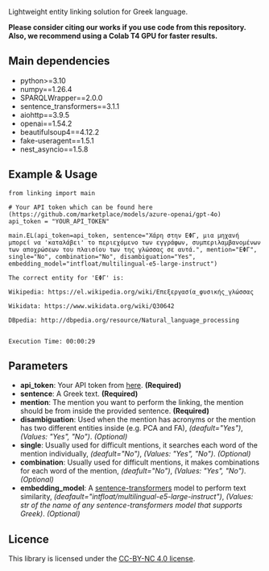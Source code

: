Lightweight entity linking solution for Greek language.

**Please consider citing our works if you use code from this repository.**
**Also, we recommend using a Colab T4 GPU for faster results.**

## Main dependencies
* python>=3.10
* numpy==1.26.4
* SPARQLWrapper==2.0.0
* sentence_transformers==3.1.1
* aiohttp==3.9.5
* openai==1.54.2
* beautifulsoup4==4.12.2
* fake-useragent==1.5.1
* nest_asyncio==1.5.8

## Example & Usage

```
from linking import main

# Your API token which can be found here (https://github.com/marketplace/models/azure-openai/gpt-4o)
api_token = "YOUR_API_TOKEN"

main.EL(api_token=api_token, sentence="Χάρη στην ΕΦΓ, μια μηχανή μπορεί να 'καταλάβει' το περιεχόμενο των εγγράφων, συμπεριλαμβανομένων των αποχρώσεων του πλαισίου των της γλώσσας σε αυτά.", mention="ΕΦΓ", single="No", combination="No", disambiguation="Yes", embedding_model="intfloat/multilingual-e5-large-instruct")
```

```
The correct entity for 'ΕΦΓ' is:

Wikipedia: https://el.wikipedia.org/wiki/Επεξεργασία_φυσικής_γλώσσας

Wikidata: https://www.wikidata.org/wiki/Q30642

DBpedia: http://dbpedia.org/resource/Natural_language_processing


Execution Time: 00:00:29
```

## Parameters
* **api_token**: Your API token from [here](https://github.com/marketplace/models/azure-openai/gpt-4o). **(Required)**  
* **sentence**: A Greek text. **(Required)**  
* **mention**: The mention you want to perform the linking, the mention should be from inside the provided sentence. **(Required)**
* **disambiguation**: Used when the mention has acronyms or the mention has two different entities inside (e.g. PCA and FA), *(deafult="Yes")*, *(Values: "Yes", "No")*. *(Optional)*   
* **single**: Usually used for difficult mentions, it searches each word of the mention individually, *(deafult="No")*, *(Values: "Yes", "No")*. *(Optional)*  
* **combination**: Usually used for difficult mentions, it makes combinations for each word of the mention, *(deafult="No")*, *(Values: "Yes", "No")*. *(Optional)*  
* **embedding_model**: A [sentence-transformers](https://sbert.net/) model to perform text similarity, *(deafault="intfloat/multilingual-e5-large-instruct")*, *(Values: str of the name of any sentence-transformers model that supports Greek)*. *(Optional)*

## Licence
This library is licensed under the [CC-BY-NC 4.0 license](https://creativecommons.org/licenses/by-nc/4.0/).